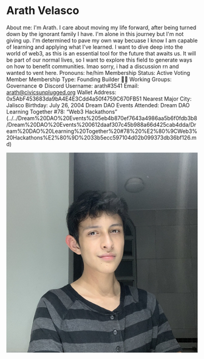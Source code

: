 # Arath Velasco

About me: I'm Arath. I care about moving my life forward, after being turned down by the ignorant family I have. I'm alone in this journey but I'm not giving up. I'm determined to pave my own way becuase I know I am capable of learning and applying what I've learned.  I want to dive deep into the world of web3, as this is an essential tool for the future that awaits us. It will be part of our normal lives, so I want to explore this field to generate ways on how to benefit communities. lmao sorry, i had a discussion rn and wanted to vent here.
Pronouns: he/him
Membership Status: Active Voting Member
Membership Type: Founding Builder 🧑‍🚀 
Working Groups: Governance ⚙️
Discord Username: arath#3541
Email: arath@civicsunplugged.org
Wallet Address: 0x5AbF453683da9bA4E4E3Cdd4a50f4759C670FB51
Nearest Major City: Jalisco
Birthday: July 26, 2004
Dream DAO Events Attended: Dream DAO Learning Together #78: “Web3 Hackathons” (../../Dream%20DAO%20Events%205eb4b870ef7643a4986aa5b6f0fdb3b8/Dream%20DAO%20Events%200612daaf307c45b988a66d425cab4dda/Dream%20DAO%20Learning%20Together%20#78%20%E2%80%9CWeb3%20Hackathons%E2%80%9D%2033b5ecc597104d02b099373db36bf126.md)

![Arath.png](Arath%20Velasco%20d5ab06eb76df4d568e4d4eff94efe7a8/Arath.png)
